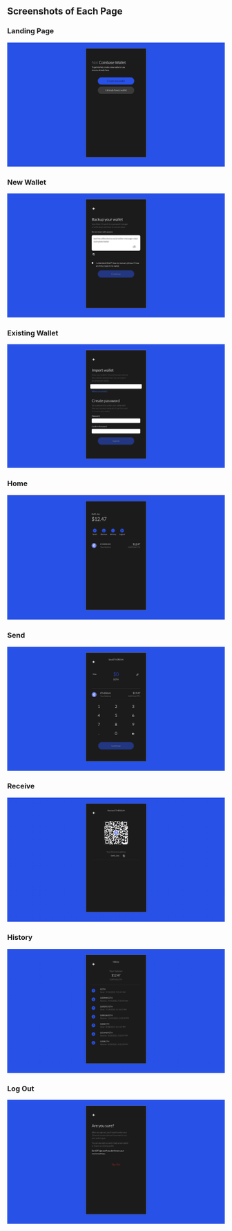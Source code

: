 ## Screenshots of Each Page

### Landing Page
<img src="./README-imgs/LandingPage.png" alt="Landing Page">

### New Wallet
<img src="./README-imgs/NewWallet.png" alt="New Wallet">

### Existing Wallet
<img src="./README-imgs/ExistingWallet.png" alt="Existing Wallet">

### Home
<img src="./README-imgs/Home.png" alt="Home">

### Send
<img src="./README-imgs/Send.png" alt="Send">

### Receive
<img src="./README-imgs/Receive.png" alt="Receive">

### History
<img src="./README-imgs/History.png" alt="History">

### Log Out
<img src="./README-imgs/LogOut.png" alt="Log Out">